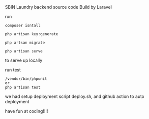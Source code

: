 SBIN Laundry backend source code
Build by Laravel

run 
```
composer isntall
```

```
php artisan key:generate
```

```
php artsan migrate
```

```
php artisan serve
```

to serve up locally

run test
```
/vendor/bin/phpunit
or 
php artisan test
```

we had setup deployment script deploy.sh, and github action to auto deployment

have fun at coding!!!!

